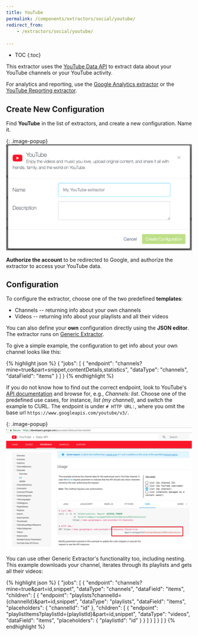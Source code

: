 ```yaml
---
title: YouTube
permalink: /components/extractors/social/youtube/
redirect_from:
    - /extractors/social/youtube/

---
```


* TOC
{:toc}

This extractor uses the [YouTube Data API](https://developers.google.com/youtube/v3/docs/) to extract data
about your YouTube channels or your YouTube activity.

For analytics and reporting, use the [Google Analytics extractor](/components/extractors/marketing-sales/google-analytics/) or the 
[YouTube Reporting extractor](https://github.com/blueskydigital/keboola-ex-youtube-reporting/blob/master/README.md).

## Create New Configuration
Find **YouTube** in the list of extractors, and create a new configuration. Name it.

{: .image-popup}
![Screenshot - Create configuration](/components/extractors/social/youtube/ui_new_config.png)

**Authorize the account** to be redirected to Google, and authorize the extractor to access your YouTube data.

## Configuration
To configure the extractor, choose one of the two predefined **templates**: 

- Channels -- returning info about your own channels
- Videos -- returning info about your playlists and all their videos 

You can also define your **own** configuration directly using the **JSON editor**. 
The extractor runs on [Generic Extractor](https://developers.keboola.com/extend/generic-extractor/).

To give a simple example, the configuration to get info about your own channel looks like this:

{% highlight json %}
{
  "jobs": [
    {
      "endpoint": "channels?mine=true&part=snippet,contentDetails,statistics",
      "dataType": "channels",
      "dataField": "items"
    }
  ]
}
{% endhighlight %}

If you do not know how to find out the correct endpoint, look to YouTube's [API documentation](https://developers.google.com/youtube/v3/docs/) and browse for, e.g., *Channels: list*. 
Choose one of the predefined use cases, for instance, *list (my channel)*, and switch the example to CURL. 
The endpoint is under `# HTTP URL:`, where you omit the base url `https://www.googleapis.com/youtube/v3/`.

{: .image-popup}
![Screenshot - Create configuration](/components/extractors/social/youtube/api_sample.png)

You can use other Generic Extractor's functionality too, including nesting. This example downloads your channel, iterates through its playlists and gets all their videos:

{% highlight json %}
{
  "jobs": [
    {
      "endpoint": "channels?mine=true&part=id,snippet",
      "dataType": "channels",
      "dataField": "items",
      "children": [
        {
          "endpoint": "playlists?channelId={channelId}&part=id,snippet",
          "dataType": "playlists",
          "dataField": "items",
          "placeholders": {
            "channelId": "id"
          },
          "children": [
            {
              "endpoint": "playlistItems?playlistId={playlistId}&part=id,snippet",
              "dataType": "videos",
              "dataField": "items",
              "placeholders": {
                "playlistId": "id"
              }
            }
          ]
        }
      ]
    }
  ]
}
{% endhighlight %}